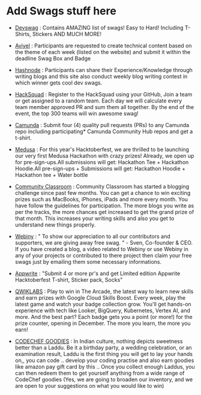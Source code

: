 <h1> Add Swags stuff here </h1>

- [Devswag](https://devswag.io) : Contains AMAZING list of swags! Easy to Hard! Including T-Shirts, Stickers AND MUCH MORE!

- [Aviyel](https://aviyel.com/) : Participants are requested to create technical content based on the theme of each week (listed on the website) and submit it within the deadline Swag Box and Badge

- [Hashnode](https://hashnode.com/) : Participants can share their Experience/Knowledge through writing blogs and this site also conduct weekly blog writing contest in which winner gets cool dev swags.

- [HackSquad](https://www.hacksquad.dev/) : Register to the HackSquad using your GitHub, Join a team or get assigned to a random team. Each day we will calculate every team member approved PR and sum them all together. By the end of the event, the top 300 teams will win awesome swag!

- [Camunda](https://camunda.com/) : Submit four (4) quality pull requests (PRs) to any Camunda repo including participating* Camunda Community Hub repos and get a t-shirt.

- [Medusa](https://medusajs.com/) : For this year's Hacktoberfest, we are thrilled to be launching our very first Medusa Hackathon with crazy prizes! Already, we open up for pre-sign-ups.All submissions will get: Hackathon Tee + Hackathon Hoodie.All pre-sign-ups + Submissions will get: Hackathon Hoodie + Hackathon tee + Water bottle

- [Community Classroom](https://www.commclassroom.org/hashnode) : Community Classroom has started a blogging challenge since past few months. You can get a chance to win exciting prizes such as MacBooks, iPhones, iPads and more every month. You have follow the guidelines for participation. The more blogs you write as per the tracks, the more chances get increased to get the grand prize of that month. This increases your writing skills and also you get to understand new things properly.

- [Webiny](https://www.webiny.com/swag/) : " To show our appreciation to all our contributors and supporters, we are giving away free swag. " - Sven, Co-founder & CEO. If you have created a blog, a video related to Webiny or use Webiny in any of your projects or contributed to there project then claim your free swags just by emailing them some necessary informations.

- [Appwrite](https://hacktoberfest.appwrite.io/) : "Submit 4 or more pr's and get Limited edition Appwrite Hacktoberfest T-shirt, Sticker pack, Socks"


- [QWIKLABS](https://go.qwiklabs.com/dhgvbjsnmsdbhdwhb-arcade) : Play to win in The Arcade, the latest way to learn new skills and earn prizes with Google Cloud Skills Boost. Every week, play the latest game and watch your badge collection grow. You'll get hands-on experience with tech like Looker, BigQuery, Kubernetes, Vertex AI, and more.  And the best part? Each badge gets you a point (or more!) for the prize counter, opening in December. The more you learn, the more you earn!


- [CODECHEF GOODIES](https://goodies.codechef.com/goodies/%e2%82%b9200-amazon-pay-egift-card/) : In Indian culture, nothing depicts sweetness better than a Laddu. Be it a birthday party, a wedding celebration, or an examination result, Laddu is the first thing you will get to lay your hands on,, you can code .. develop your coding practise and also earn goodies like amazon pay gift card by this .. Once you collect enough Laddus, you can then redeem them to get yourself anything from a wide range of CodeChef goodies (Yes, we are going to broaden our inventory, and we are open to your suggestions on what you would like to win)       
